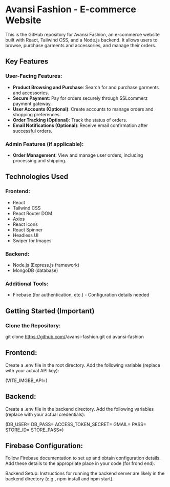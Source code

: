 # Avansi Fashion - E-commerce Website

This is the GitHub repository for Avansi Fashion, an e-commerce website built with React, Tailwind CSS, and a Node.js backend. It allows users to browse, purchase garments and accessories, and manage their orders.

## Key Features

### User-Facing Features:

- **Product Browsing and Purchase**: Search for and purchase garments and accessories.
- **Secure Payment**: Pay for orders securely through SSLcommerz payment gateway.
- **User Accounts (Optional)**: Create accounts to manage orders and shopping preferences.
- **Order Tracking (Optional)**: Track the status of orders.
- **Email Notifications (Optional)**: Receive email confirmation after successful orders.

### Admin Features (if applicable):

- **Order Management**: View and manage user orders, including processing and shipping.

## Technologies Used

### Frontend:

- React
- Tailwind CSS
- React Router DOM
- Axios
- React Icons
- React Spinner
- Headless UI
- Swiper for Images

### Backend:

- Node.js (Express.js framework)
- MongoDB (database)

### Additional Tools:

- Firebase (for authentication, etc.) - Configuration details needed

## Getting Started (Important)

### Clone the Repository:

git clone https://github.com/<your-username>/avansi-fashion.git
cd avansi-fashion

## Frontend:

Create a .env file in the root directory.
Add the following variable (replace with your actual API key):

(VITE_IMGBB_API=<your-ImgBB-API-key>)

## Backend:

Create a .env file in the backend directory.
Add the following variables (replace with your actual credentials):

(DB_USER=<your-database-username>
DB_PASS=<your-database-password>
ACCESS_TOKEN_SECRET=<your-access-token-secret>
GMAIL=<your-email-for-Nodemailer>
PASS=<your-password-for-Nodemailer>
STORE_ID=<your-SSLcommerz-store-ID>
STORE_PASS=<your-SSLcommerz-store-password>)

## Firebase Configuration:

Follow Firebase documentation to set up and obtain configuration details.
Add these details to the appropriate place in your code (for frond end).

Backend Setup:
Instructions for running the backend server are likely in the backend directory (e.g., npm install and npm start).

```

```
